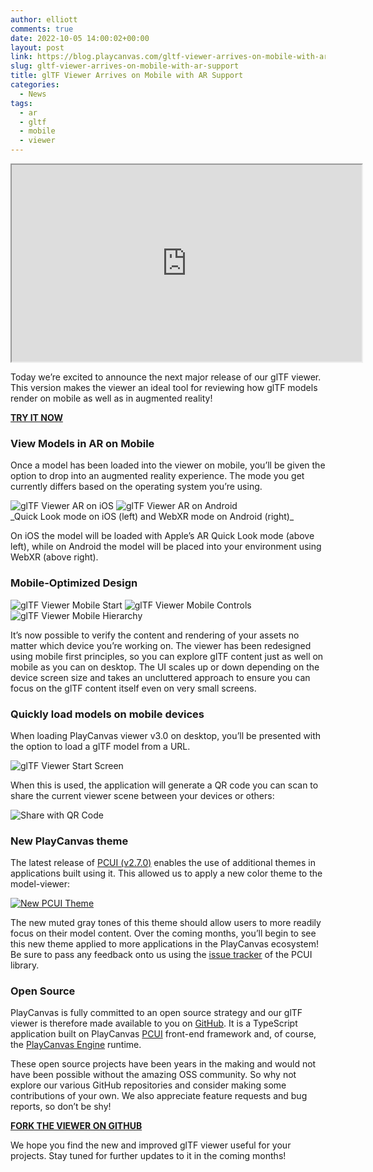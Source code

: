 ```yaml
---
author: elliott
comments: true
date: 2022-10-05 14:00:02+00:00
layout: post
link: https://blog.playcanvas.com/gltf-viewer-arrives-on-mobile-with-ar-support/
slug: gltf-viewer-arrives-on-mobile-with-ar-support
title: glTF Viewer Arrives on Mobile with AR Support
categories:
  - News
tags:
  - ar
  - gltf
  - mobile
  - viewer
---
```


<div className="iframe-container">
    <iframe loading="lazy" width="560" height="315" src="https://www.youtube.com/embed/WkEOfcdmEbc" title="YouTube video player" allow="accelerometer; autoplay; clipboard-write; encrypted-media; gyroscope; picture-in-picture" allowfullscreen></iframe>
</div>

Today we’re excited to announce the next major release of our glTF viewer. This version makes the viewer an ideal tool for reviewing how glTF models render on mobile as well as in augmented reality!

[**TRY IT NOW**](https://playcanvas.com/viewer/?load=https://raw.githubusercontent.com/KhronosGroup/glTF-Sample-Models/master/2.0/DamagedHelmet/glTF-Binary/DamagedHelmet.glb)

### View Models in AR on Mobile

Once a model has been loaded into the viewer on mobile, you’ll be given the option to drop into an augmented reality experience. The mode you get currently differs based on the operating system you’re using.

<div style={{ display: 'flex', justifyContent: 'space-between', marginBottom: '15px' }}>
    <img src="/img/gltf-viewer-mobile-ar-ios.gif" style={{ width: '49%' }} alt="glTF Viewer AR on iOS" />
    <img src="/img/gltf-viewer-mobile-ar-android.gif" style={{ width: '49%' }} alt="glTF Viewer AR on Android" />
</div>
_Quick Look mode on iOS (left) and WebXR mode on Android (right)_

On iOS the model will be loaded with Apple’s AR Quick Look mode (above left), while on Android the model will be placed into your environment using WebXR (above right).

### Mobile-Optimized Design

<div style={{ display: 'flex', justifyContent: 'space-between', marginBottom: '15px' }}>
    <img src="/img/gltf-viewer-mobile-start.png" style={{ width: '32%' }} alt="glTF Viewer Mobile Start" />
    <img src="/img/gltf-viewer-mobile-controls.png" style={{ width: '32%' }} alt="glTF Viewer Mobile Controls" />
    <img src="/img/gltf-viewer-mobile-hierarchy.png" style={{ width: '32%' }} alt="glTF Viewer Mobile Hierarchy" />
</div>

It’s now possible to verify the content and rendering of your assets no matter which device you’re working on. The viewer has been redesigned using mobile first principles, so you can explore glTF content just as well on mobile as you can on desktop. The UI scales up or down depending on the device screen size and takes an uncluttered approach to ensure you can focus on the glTF content itself even on very small screens.

### Quickly load models on mobile devices

When loading PlayCanvas viewer v3.0 on desktop, you’ll be presented with the option to load a glTF model from a URL.

![glTF Viewer Start Screen](/img/gltf-viewer-start.png)

When this is used, the application will generate a QR code you can scan to share the current viewer scene between your devices or others:

![Share with QR Code](/img/gltf-viewer-share.png)

### New PlayCanvas theme

The latest release of [PCUI (v2.7.0)](https://github.com/playcanvas/pcui/releases/tag/v2.7.0) enables the use of additional themes in applications built using it. This allowed us to apply a new color theme to the model-viewer:

[![New PCUI Theme](/img/gltf-viewer-new-theme.png)](/img/gltf-viewer-new-theme.png)

The new muted gray tones of this theme should allow users to more readily focus on their model content. Over the coming months, you’ll begin to see this new theme applied to more applications in the PlayCanvas ecosystem! Be sure to pass any feedback onto us using the [issue tracker](https://github.com/playcanvas/pcui/issues) of the PCUI library.

### Open Source

PlayCanvas is fully committed to an open source strategy and our glTF viewer is therefore made available to you on [GitHub](https://github.com/playcanvas/model-viewer). It is a TypeScript application built on PlayCanvas [PCUI](https://github.com/playcanvas/pcui) front-end framework and, of course, the [PlayCanvas Engine](https://github.com/playcanvas/engine) runtime.

These open source projects have been years in the making and would not have been possible without the amazing OSS community. So why not explore our various GitHub repositories and consider making some contributions of your own. We also appreciate feature requests and bug reports, so don’t be shy!

[**FORK THE VIEWER ON GITHUB**](https://github.com/playcanvas/model-viewer)

We hope you find the new and improved glTF viewer useful for your projects. Stay tuned for further updates to it in the coming months!
